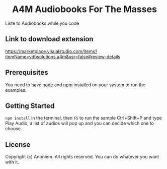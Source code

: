 <h1 align="center">
A4M Audiobooks For The Masses
</h1>
<p>Liste to Audiobooks while you code</p>

## Link to download extension

https://marketplace.visualstudio.com/items?itemName=vdbsolutions.a4m&ssr=false#review-details


## Prerequisites

You need to have [node](https://nodejs.org/en/) and [npm](https://nodejs.org/en/) installed on your system to run the examples.


## Getting Started
 `npm install` in the terminal, then `F5` to run the sample
Ctrl+Shift+P and type Play Audio, a list of audios will pop up and you can decide which one to choose.

## License

Copyright (c) Anoniem. All rights reserved.
You can do whatever you want with it.
